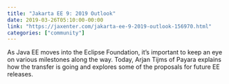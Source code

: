 ```yaml
---
title: "Jakarta EE 9: 2019 Outlook"
date: 2019-03-26T05:10:00-00:00
link: "https://jaxenter.com/jakarta-ee-9-2019-outlook-156970.html"
categories: ["community"]
---
```


As Java EE moves into the Eclipse Foundation, it’s important to keep an eye on various milestones along the way. Today, Arjan Tijms of Payara explains how the transfer is going and explores some of the proposals for future EE releases.